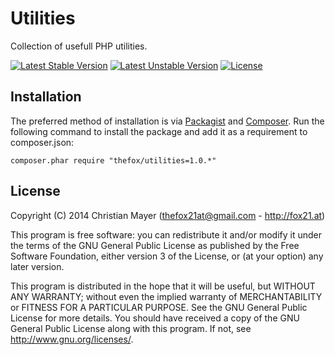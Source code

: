 # Utilities
Collection of usefull PHP utilities.

[![Latest Stable Version](https://poser.pugx.org/thefox/utilities/v/stable.png)](https://packagist.org/packages/thefox/utilities)
[![Latest Unstable Version](https://poser.pugx.org/thefox/utilities/v/unstable.png)](https://packagist.org/packages/thefox/utilities)
[![License](https://poser.pugx.org/thefox/utilities/license.png)](https://packagist.org/packages/thefox/utilities)

## Installation
The preferred method of installation is via [Packagist](https://packagist.org/packages/thefox/utilities) and [Composer](https://getcomposer.org/). Run the following command to install the package and add it as a requirement to composer.json:

`composer.phar require "thefox/utilities=1.0.*"`

## License
Copyright (C) 2014 Christian Mayer (<thefox21at@gmail.com> - <http://fox21.at>)

This program is free software: you can redistribute it and/or modify it under the terms of the GNU General Public License as published by the Free Software Foundation, either version 3 of the License, or (at your option) any later version.

This program is distributed in the hope that it will be useful, but WITHOUT ANY WARRANTY; without even the implied warranty of MERCHANTABILITY or FITNESS FOR A PARTICULAR PURPOSE. See the GNU General Public License for more details. You should have received a copy of the GNU General Public License along with this program. If not, see <http://www.gnu.org/licenses/>.
